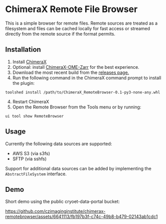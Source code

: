 # ChimeraX Remote File Browser

This is a simple browser for remote files. Remote sources are treated as a filesystem and files 
can be cached locally for fast access or streamed directly from the remote source if the format permits.

## Installation

1. Install [ChimeraX](https://www.cgl.ucsf.edu/chimerax/download.html)
2. Optional: install [ChimeraX-OME-Zarr](https://github.com/czimaginginstitute/chimerax-ome-zarr) for the best experience. 
3. Download the most recent build from the [releases page.](https://github.com/czimaginginstitute/chimerax-remotebrowser/releases)
4. Run the following command in the ChimeraX command prompt to install the plugin:
```
toolshed install /path/to/ChimeraX_RemoteBrowser-0.1-py3-none-any.whl
```
4. Restart ChimeraX
5. Open the Remote Browser from the Tools menu or by running:
```
ui tool show RemoteBrowser
```

## Usage

Currently the following data sources are supported:
- AWS S3 (via s3fs) 
- SFTP (via sshfs)

Support for additional data sources can be added by implementing the `AbstractFileSystem` interface.

## Demo

Short demo using the public cryoet-data-portal bucket:

https://github.com/czimaginginstitute/chimerax-remotebrowser/assets/6641113/fb197b3f-c74c-49b8-b479-02143ab1cdc1

